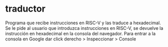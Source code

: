 # traductor
Programa que recibe instrucciones en RISC-V y las traduce a hexadecimal.
Se le pide al usuario que introduzca instrucciones en RISC-V, se devuelve la instrucción en hexadecimal en la consola del navegador.
Para entrar a la consola en Google dar click derecho > Inspeccionar > Console
